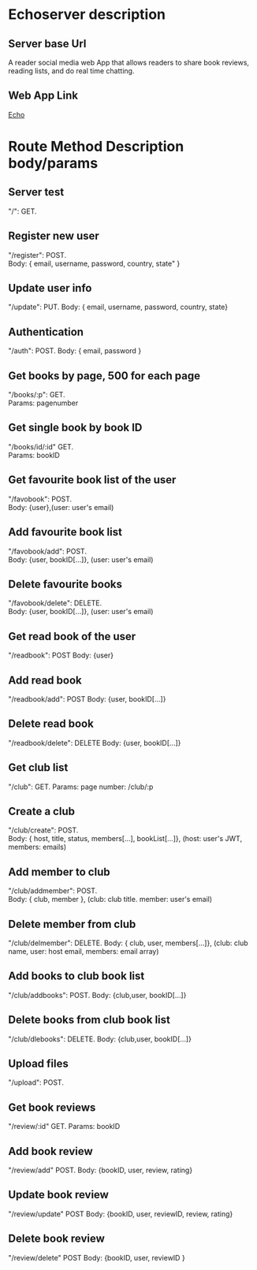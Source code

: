 # Echoserver description

## Server base Url

A reader social media web App that allows readers to share book reviews, reading
lists, and do real time chatting.

## Web App Link

[Echo](https://echo-sage.vercel.app)

# Route Method Description body/params

## Server test

"/": GET.

## Register new user

"/register": POST.  
Body: { email, username, password, country, state" }

## Update user info

"/update": PUT.
Body: { email, username, password, country, state}

## Authentication

"/auth": POST.
Body: { email, password }

## Get books by page, 500 for each page

"/books/:p": GET.  
Params: pagenumber

## Get single book by book ID

"/books/id/:id" GET.  
Params: bookID

## Get favourite book list of the user

"/favobook": POST.  
Body: {user},(user: user's email)

## Add favourite book list

"/favobook/add": POST.  
Body: {user, bookID[...]}, (user: user's email)

## Delete favourite books

"/favobook/delete": DELETE.  
Body: {user, bookID[...]}, (user: user's email)

## Get read book of the user

"/readbook": POST
Body: {user}

## Add read book

"/readbook/add": POST
Body: {user, bookID[...]}

## Delete read book

"/readbook/delete": DELETE
Body: {user, bookID[...]}

## Get club list

"/club": GET.
Params: page number: /club/:p

## Create a club

"/club/create": POST.  
Body: { host, title, status, members[...], bookList[...]}, (host: user's JWT, members: emails)

## Add member to club

"/club/addmember": POST.  
Body: { club, member }, (club: club title. member: user's email)

## Delete member from club

"/club/delmember": DELETE.
Body: { club, user, members[...]}, (club: club name, user: host email, members: email array)

## Add books to club book list

"/club/addbooks": POST.
Body: {club,user, bookID[...]}

## Delete books from club book list

"/club/dlebooks": DELETE.
Body: {club,user, bookID[...]}

## Upload files

"/upload": POST.

## Get book reviews

"/review/:id" GET.
Params: bookID

## Add book review

"/review/add" POST.
Body: {bookID, user, review, rating}

## Update book review

"/review/update" POST
Body: {bookID, user, reviewID, review, rating}

## Delete book review

"/review/delete" POST
Body: {bookID, user, reviewID }
